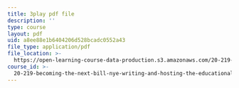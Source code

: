 ```yaml
---
title: 3play pdf file
description: ''
type: course
layout: pdf
uid: a8ee88e1b6404206d528bcadc0552a43
file_type: application/pdf
file_location: >-
  https://open-learning-course-data-production.s3.amazonaws.com/20-219-becoming-the-next-bill-nye-writing-and-hosting-the-educational-show-january-iap-2015/a8ee88e1b6404206d528bcadc0552a43_iR6FUYCNi5A.pdf
course_id: >-
  20-219-becoming-the-next-bill-nye-writing-and-hosting-the-educational-show-january-iap-2015
---
```

